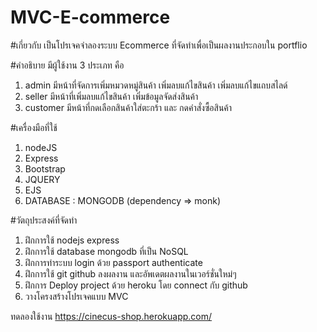 # MVC-E-commerce

#เกี่ยวกับ 
เป็นโปรเจคจำลองระบบ Ecommerce ที่จัดทำเพื่อเป็นผลงานประกอบใน portflio

#คำอธิบาย
มีผู้ใช้งาน 3 ประเภท คือ
1. admin มีหน้าที่จัดการเพิ่มหมวดหมู่สินค้า เพิ่มลบแก้ไขสินค้า เพิ่มลบแก้ไขแถบสไลด์
2. seller มีหน้าที่เพิ่มลบแก้ไขสินค้า เพิ่มข้อมูลจัดส่งสินค้า
3. customer มีหน้าที่กดเลือกสินค้าใส่ตะกร้า และ กดคำสั่งซื้อสินค้า


#เครื่องมือที่ใช้ 
1. nodeJS 
2. Express 
3. Bootstrap 
4. JQUERY 
5. EJS
6. DATABASE : MONGODB (dependency => monk)


#วัตถุประสงค์ที่จัดทำ 
1. ฝึกการใช้ nodejs express 
2. ฝึกการใช้ database mongodb ที่เป็น NoSQL
3. ฝึกการทำระบบ login ด้วย passport authenticate
4. ฝึกการใช้ git github ลงผลงาน และอัพเดตผลงานในเวอร์ชั่นใหม่ๆ
5. ฝึกการ Deploy project ด้วย heroku โดย connect กับ github
6. วางโครงสร้างโปรเจคแบบ MVC

ทดลองใช้งาน https://cinecus-shop.herokuapp.com/
